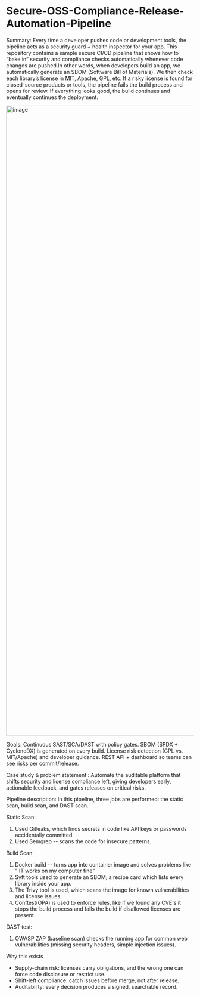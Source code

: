 # Secure-OSS-Compliance-Release-Automation-Pipeline
Summary: 
Every time a developer pushes code or development tools, the pipeline acts as a security guard + health inspector for your app. This repository contains a sample secure CI/CD pipeline that shows how to “bake in” security and compliance checks automatically whenever code changes are pushed.In other words, when developers build an app, we automatically generate an SBOM (Software Bill of Materials). We then check each library’s license in MIT, Apache, GPL, etc.  If a risky license is found for closed-source products or tools, the pipeline fails the build process and opens for review. If everything looks good, the build continues and eventually continues the deployment. 

<img width="2062" height="1690" alt="image" src="https://github.com/user-attachments/assets/406231b8-7464-4bf1-b5cf-6ac3ba39c4bf" />



Goals:
Continuous SAST/SCA/DAST with policy gates.
SBOM (SPDX + CycloneDX) is generated on every build.
License risk detection (GPL vs. MIT/Apache) and developer guidance.
REST API + dashboard so teams can see risks per commit/release.

Case study & problem statement : 
Automate the auditable platform that shifts security and license compliance left, giving developers early, actionable feedback, and gates releases on critical risks.


Pipeline description: 
In this pipeline, three jobs are performed: the static scan, build scan, and DAST scan. 

Static Scan: 
1. Used Gitleaks,  which finds secrets in code like API keys or passwords accidentally committed.
2. Used Semgrep -- scans the code for insecure patterns.

Build Scan: 
1. Docker build -- turns app into container image and solves problems like " IT works on my computer fine"
2. Syft tools used to generate an SBOM, a recipe card which lists every library inside your app.
3. The Trivy tool is used, which scans the image for known vulnerabilities and license issues.
4. Conftest(OPA) is used to enforce rules, like if we found any CVE's it stops the build process and fails the build if disallowed licenses are present.

DAST test:
1. OWASP ZAP (baseline scan) checks the running app for common web vulnerabilities (missing security headers, simple injection issues).


Why this exists
- Supply-chain risk: licenses carry obligations, and the wrong one can force code disclosure or restrict use.
- Shift-left compliance: catch issues before merge, not after release.
- Auditability: every decision produces a signed, searchable record.





